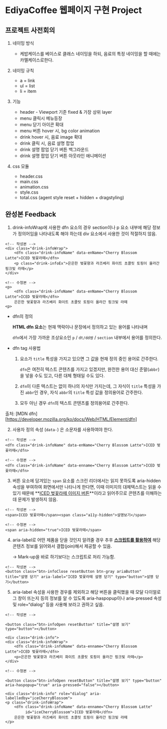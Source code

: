 # EdiyaCoffee 웹페이지 구현 Project



## 프로젝트 사전회의

1. 네이밍 방식
   
   - 케밥케이스를 베이스로 클래스 네이밍을 하되, 음료의 특정 네이밍을 할 때에는 카멜케이스로한다.
2. 네이밍 규칙
   - a = link
   - ul = list
   - li = item
3. 기능
   - header - Viewport 기준 fixed & 가장 상위 layer 
   - menu 클릭시 메뉴등장
   - menu 닫기 아이콘 확대
   - menu 버튼 hover 시, bg color animation
   - drink hover 시, 음료 image 확대
   - drink 클릭 시, 음료 설명 팝업
   - drink 설명 팝업 닫기 버튼 백그라운드
   - drink 설명 팝업 닫기 버튼 아웃라인 애니메이션
4. css 모듈
   - header.css
   - main.css
   - animation.css
   - style.css
   - total.css (agent style reset + hidden + dragstyling)
   
   

## 완성본 Feedback

1. drink-infoWrap에 사용한 dfn 요소의 경우 section이나 p 요소 내부에 해당 정보가 정의어임을 나타내도록 해야 하는데 div 요소에서 사용한 것이 적절하지 않음.

   

```
<!-- 작성본 -->
<div class="drink-infoWrap">
	<dfn class="drink-infoName" data-enName="Cherry Blossom Latte">ICED 벚꽃라떼</dfn>
	<p class="drink-infoEx">은은한 벚꽃향과 라즈베리 화이트 초콜릿 토핑이 올라간 핑크빛 라떼</p>
</div>

<!-- 수정본 -->
<p>
	<dfn class="drink-infoName" data-enName="Cherry Blossom Latte">ICED 벚꽃라떼</dfn>
	은은한 벚꽃향과 라즈베리 화이트 초콜릿 토핑이 올라간 핑크빛 라떼
<p>
```



- dfn의 정의

  **HTML dfn 요소**는 현재 맥락이나 문장에서 정의하고 있는 용어를 나타내며 

  `dfn`에서 가장 가까운 조상요소인 `p` / `dt/dd쌍` / `section`  내부에서 용어를 정의한다.

- dfn tag 사용법

  1. 요소가 `title` 특성을 가지고 있으면 그 값을 현재 정의 중인 용어로 간주한다. 

     `dfn`은 여전히 텍스트 콘텐츠를 가지고 있겠지만, 완전한 용어 대신 준말(`abbr`)을 넣을 수도 있고, 다른 대체 형태일 수도 있다.

  2. `dfn`이 다른 텍스트는 없이 하나의 자식만 가지는데, 그 자식이 `title` 특성을 가진 `abbr`인 경우, 자식 `abbr`의 `title` 특성 값을 정의용어로 간주한다.

  3. 모두 아닌 경우 `dfn`의 텍스트 콘텐츠를  정의용어로 간주한다.



출처: [MDN dfn][https://developer.mozilla.org/ko/docs/Web/HTML/Element/dfn]



2. 사용자 정의 속성 (`data-`) 은 소문자를 사용하여야 한다.

```
<!-- 작성본 -->
<dfn class="drink-infoName" data-enName="Cherry Blossom Latte">ICED 벚꽃라떼</dfn>

<!-- 수정본 -->
<dfn class="drink-infoName" data-enname="Cherry Blossom Latte">ICED 벚꽃라떼</dfn>

```



3. 버튼 요소에 담겨있는 `span` 요소를 스크린 리더에서는 읽지 못하도록 aria-hidden 속성을 부여하여 화면에서만 나타나게 한다면, 이때 이미지의 대체텍스트는 읽을 수 있기 때문에 **<u>ICED 벚꽃라떼 이미지 버튼</u>**이라고 읽어주므로 콘텐츠를 이해하는 데 문제가 발생하지 않음.

```
<!-- 작성본 -->
<span>ICED 벚꽃라떼</span><span class="a11y-hidden">설명보기</span>

<!-- 수정본 -->
<span aria-hidden="true">ICED 벚꽃라떼</span>
```



4. aria-label로 어떤 제품을 닫을 것인지 알려줄 경우 추후 **<u>스크립트를 활용하여</u>** 해당 콘텐츠 정보를 읽어와서 결합(join)해서 제공할 수 있음. 

   -> Mark-up을 바로 하기보다는 스크립트로 처리 가능함.

```
<!-- 작성본 -->
<button class="btn-infoClose resetButton btn-gray ariaButton" title="설명 닫기" aria-label="ICED 벛꽃라떼 설명 닫기" type="button">설명 닫기</button>
```



5. aria-label 속성을 사용한 경우를 제외하고 해당 버튼을 클릭했을 때 모달 다이얼로그 창이 뜨는지 등의 정보를 알 수 있도록 aria-haspopup이나 aria-pressed 속성 및 role=“dialog” 등을 사용해 보라고 권하고 싶음.

```
<!-- 작성본 -->

<button class="btn-infoOpen resetButton" title="설명 보기" type="button"></button>

<div class="drink-info">
<div class="drink-infoWrap">
	<dfn class="drink-infoName" data-enname="Cherry Blossom Latte">ICED 벚꽃라떼</dfn>
	<p>은은한 벚꽃향과 라즈베리 화이트 초콜릿 토핑이 올라간 핑크빛 라떼</p>
</div>

<!-- 수정본 -->

<button class="btn-infoOpen resetButton" title="설명 보기" type="button" aria-haspopup="true" aria-pressed="false"></button>

<div class="drink-info" role="dialog" aria-labelledby="iceCherryBlossom">
<p class="drink-infoWrap">
	<dfn class="drink-infoName" data-enname="Cherry Blossom Latte" 
		 id="iceCherryBlossom">ICED 벚꽃라떼</dfn>
	은은한 벚꽃향과 라즈베리 화이트 초콜릿 토핑이 올라간 핑크빛 라떼
</p>

```

